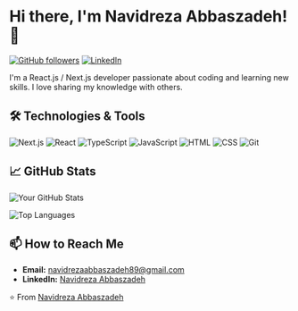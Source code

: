 # Hi there, I'm Navidreza Abbaszadeh! 👋

[![GitHub followers](https://img.shields.io/github/followers/Navidreza80?label=Follow&style=social)](https://github.com/Navidreza80)
[![LinkedIn](https://img.shields.io/badge/LinkedIn-Connect-blue)](https://www.linkedin.com/in/yourlinkedinprofile/)

I'm a React.js / Next.js developer passionate about coding and learning new skills. I love sharing my knowledge with others.

## 🛠️ Technologies & Tools

![Next.js](https://img.shields.io/badge/-Next.js-000000?style=flat&logo=next.js&logoColor=white)
![React](https://img.shields.io/badge/-React-61DAFB?style=flat&logo=react&logoColor=black)
![TypeScript](https://img.shields.io/badge/-TypeScript-3178C6?style=flat&logo=typescript&logoColor=white)
![JavaScript](https://img.shields.io/badge/-JavaScript-F7DF1E?style=flat&logo=javascript&logoColor=black)
![HTML](https://img.shields.io/badge/-HTML-E34F26?style=flat&logo=html5&logoColor=white)
![CSS](https://img.shields.io/badge/-CSS-1572B6?style=flat&logo=css3&logoColor=white)
![Git](https://img.shields.io/badge/-Git-F05032?style=flat&logo=git&logoColor=white)

## 📈 GitHub Stats

![Your GitHub Stats](https://github-readme-stats.vercel.app/api?username=Navidreza80&show_icons=true&theme=radical)

![Top Languages](https://github-readme-stats.vercel.app/api/top-langs/?username=yourusername&layout=compact&theme=radical)

## 📫 How to Reach Me

- **Email:** [navidrezaabbaszadeh89@gmail.com](mailto:navidrezaabbaszadeh89@gmail.com)
- **LinkedIn:** [Navidreza Abbaszadeh](https://www.linkedin.com/in/navidreza-abbaszadeh-597a3734a?utm_source=share&utm_campaign=share_via&utm_content=profile&utm_medium=android_app)

⭐️ From [Navidreza Abbaszadeh](https://github.com/Navidreza80)
